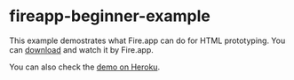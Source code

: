 fireapp-beginner-example
========================

This example demostrates what Fire.app can do for HTML prototyping.
You can [download](https://github.com/handlino/fireapp-beginner-example/zipball/master) and watch it by Fire.app.

You can also check the [demo on Heroku](http://fireapp-beginner-example.herokuapp.com/).
